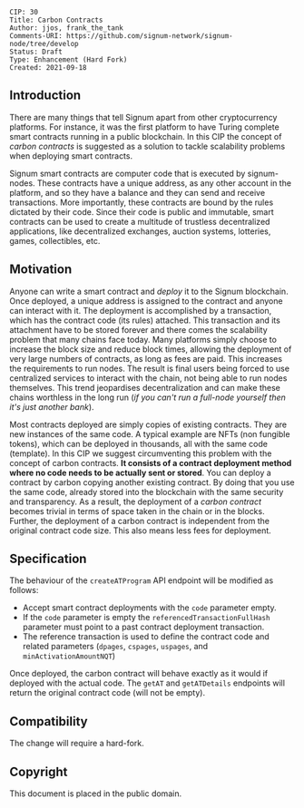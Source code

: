     CIP: 30
    Title: Carbon Contracts
    Author: jjos, frank_the_tank
    Comments-URI: https://github.com/signum-network/signum-node/tree/develop
    Status: Draft
    Type: Enhancement (Hard Fork)
    Created: 2021-09-18

## Introduction

There are many things that tell Signum apart from other cryptocurrency platforms. For instance, it was the first platform to have Turing complete smart contracts running in a public blockchain. In this CIP the concept of *carbon contracts* is suggested as a solution to tackle scalability problems when deploying smart contracts.

Signum smart contracts are computer code that is executed by signum-nodes. These contracts have a unique address, as any other account in the platform, and so they have a balance and they can send and receive transactions. More importantly, these contracts are bound by the rules dictated by their code. Since their code is public and immutable, smart contracts can be used to create a multitude of trustless decentralized applications, like decentralized exchanges, auction systems, lotteries, games, collectibles, etc.

## Motivation

Anyone can write a smart contract and *deploy* it to the Signum blockchain. Once deployed, a unique address is assigned to the contract and anyone can interact with it. The deployment is accomplished by a transaction, which has the contract code (its rules) attached. This transaction and its attachment have to be stored forever and there comes the scalability problem that many chains face today. Many platforms simply choose to increase the block size and reduce block times, allowing the deployment of very large numbers of contracts, as long as fees are paid. This increases the requirements to run nodes. The result is final users being forced to use centralized services to interact with the chain, not being able to run nodes themselves. This trend jeopardises decentralization and can make these chains worthless in the long run (*if you can't run a full-node yourself then it's just another bank*).

Most contracts deployed are simply copies of existing contracts. They are new instances of the same code. A typical example are NFTs (non fungible tokens), which can be deployed in thousands, all with the same code (template). In this CIP we suggest circumventing this problem with the concept of carbon contracts. **It consists of a contract deployment method where no code needs to be actually sent or stored**. You can deploy a contract by carbon copying another existing contract. By doing that you use the same code, already stored into the blockchain with the same security and transparency. As a result, the deployment of a *carbon contract* becomes trivial in terms of space taken in the chain or in the blocks. Further, the deployment of a carbon contract is independent from the original contract code size. This also means less fees for deployment.

## Specification

The behaviour of the `createATProgram` API endpoint will be modified as follows:
 - Accept smart contract deployments with the `code` parameter empty.
 - If the `code` parameter is empty the `referencedTransactionFullHash` parameter must point to a past contract deployment transaction.
 - The reference transaction is used to define the contract code and related parameters (`dpages`, `cspages`, `uspages`, and `minActivationAmountNQT`)
 
Once deployed, the carbon contract will behave exactly as it would if deployed with the actual code. The `getAT` and `getATDetails` endpoints will return the original contract code (will not be empty).

## Compatibility

The change will require a hard-fork.

## Copyright

This document is placed in the public domain.
